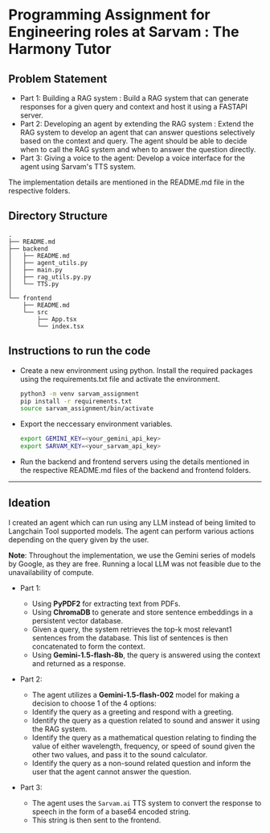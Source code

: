 # Programming Assignment for Engineering roles at Sarvam : The Harmony Tutor
## Problem Statement
- Part 1: Building a RAG system : Build a RAG system that can generate responses for a given query and context and host it using a FASTAPI server.
- Part 2: Developing an agent by extending the RAG system : Extend the RAG system to develop an agent that can answer questions selectively based on the context and query. The agent should be able to decide when to call the RAG system and when to answer the question directly.
- Part 3: Giving a voice to the agent: Develop a voice interface for the agent using Sarvam's TTS system.

The implementation details are mentioned in the README.md file in the respective folders.

## Directory Structure
```
.
├── README.md
├── backend
│   ├── README.md
│   ├── agent_utils.py
│   ├── main.py
│   ├── rag_utils.py.py
│   └── TTS.py
│
└── frontend
    ├── README.md
    └── src
        ├── App.tsx
        └── index.tsx 
```

## Instructions to run the code
- Create a new environment using python. Install the required packages using the requirements.txt file and activate the environment.
    ```bash
    python3 -m venv sarvam_assignment
    pip install -r requirements.txt
    source sarvam_assignment/bin/activate
    ```

- Export the neccessary environment variables.
    ```bash
    export GEMINI_KEY=<your_gemini_api_key>
    export SARVAM_KEY=<your_sarvam_api_key>
    ```

- Run the backend and frontend servers using the details mentioned in the respective README.md files of the backend and frontend folders.
    
---


## Ideation
I created an agent which can run using any LLM instead of being limited to Langchain Tool supported models. The agent can perform various actions depending on the query given by the user.

**Note**: Throughout the implementation, we use the Gemini series of models by Google, as they are free. Running a local LLM was not feasible due to the unavailability of compute.

- Part 1: 
    * Using **PyPDF2** for extracting text from PDFs.
    * Using **ChromaDB** to generate and store sentence embeddings in a persistent vector database.
    * Given a query, the system retrieves the top-k most relevant1 sentences from the database. This list of sentences is then concatenated to form the context.
    * Using **Gemini-1.5-flash-8b**, the query is answered using the context and returned as a response.

- Part 2:
    * The agent utilizes a **Gemini-1.5-flash-002** model for making a decision to choose 1 of the 4 options:
    * Identify the query as a greeting and respond with a greeting.
    * Identify the query as a question related to sound and answer it using the RAG system.
    * Identify the query as a mathematical question relating to finding the value of either wavelength, frequency, or speed of sound given the other two values, and pass it to the sound calculator.
    * Identify the query as a non-sound related question and inform the user that the agent cannot answer the question.

- Part 3:
    * The agent uses the `Sarvam.ai` TTS system to convert the response to speech in the form of a base64 encoded string.
    * This string is then sent to the frontend.

